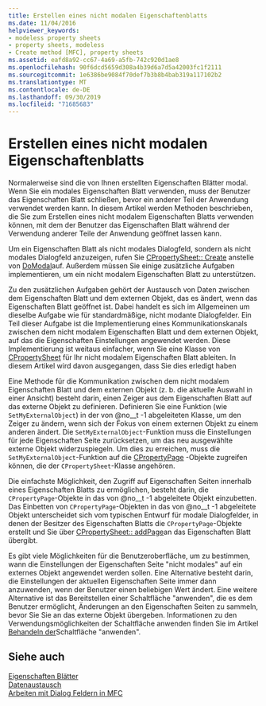 ```yaml
---
title: Erstellen eines nicht modalen Eigenschaftenblatts
ms.date: 11/04/2016
helpviewer_keywords:
- modeless property sheets
- property sheets, modeless
- Create method [MFC], property sheets
ms.assetid: eafd8a92-cc67-4a69-a5fb-742c920d1ae8
ms.openlocfilehash: 90f6dcd5659d308a4b39d6a7d5a42003fc1f2111
ms.sourcegitcommit: 1e6386be9084f70def7b3b8b4bab319a117102b2
ms.translationtype: MT
ms.contentlocale: de-DE
ms.lasthandoff: 09/30/2019
ms.locfileid: "71685683"
---
```

# <a name="creating-a-modeless-property-sheet"></a>Erstellen eines nicht modalen Eigenschaftenblatts

Normalerweise sind die von Ihnen erstellten Eigenschaften Blätter modal. Wenn Sie ein modales Eigenschaften Blatt verwenden, muss der Benutzer das Eigenschaften Blatt schließen, bevor ein anderer Teil der Anwendung verwendet werden kann. In diesem Artikel werden Methoden beschrieben, die Sie zum Erstellen eines nicht modalem Eigenschaften Blatts verwenden können, mit dem der Benutzer das Eigenschaften Blatt während der Verwendung anderer Teile der Anwendung geöffnet lassen kann.

Um ein Eigenschaften Blatt als nicht modales Dialogfeld, sondern als nicht modales Dialogfeld anzuzeigen, rufen Sie [CPropertySheet:: Create](../mfc/reference/cpropertysheet-class.md#create) anstelle von [DoModal](../mfc/reference/cpropertysheet-class.md#domodal)auf. Außerdem müssen Sie einige zusätzliche Aufgaben implementieren, um ein nicht modalem Eigenschaften Blatt zu unterstützen.

Zu den zusätzlichen Aufgaben gehört der Austausch von Daten zwischen dem Eigenschaften Blatt und dem externen Objekt, das es ändert, wenn das Eigenschaften Blatt geöffnet ist. Dabei handelt es sich im Allgemeinen um dieselbe Aufgabe wie für standardmäßige, nicht modante Dialogfelder. Ein Teil dieser Aufgabe ist die Implementierung eines Kommunikationskanals zwischen dem nicht modalem Eigenschaften Blatt und dem externen Objekt, auf das die Eigenschaften Einstellungen angewendet werden. Diese Implementierung ist weitaus einfacher, wenn Sie eine Klasse von [CPropertySheet](../mfc/reference/cpropertysheet-class.md) für Ihr nicht modalem Eigenschaften Blatt ableiten. In diesem Artikel wird davon ausgegangen, dass Sie dies erledigt haben

Eine Methode für die Kommunikation zwischen dem nicht modalem Eigenschaften Blatt und dem externen Objekt (z. b. die aktuelle Auswahl in einer Ansicht) besteht darin, einen Zeiger aus dem Eigenschaften Blatt auf das externe Objekt zu definieren. Definieren Sie eine Funktion (wie `SetMyExternalObject`) in der von @no__t -1 abgeleiteten Klasse, um den Zeiger zu ändern, wenn sich der Fokus von einem externen Objekt zu einem anderen ändert. Die `SetMyExternalObject`-Funktion muss die Einstellungen für jede Eigenschaften Seite zurücksetzen, um das neu ausgewählte externe Objekt widerzuspiegeln. Um dies zu erreichen, muss die `SetMyExternalObject`-Funktion auf die [CPropertyPage](../mfc/reference/cpropertypage-class.md) -Objekte zugreifen können, die der `CPropertySheet`-Klasse angehören.

Die einfachste Möglichkeit, den Zugriff auf Eigenschaften Seiten innerhalb eines Eigenschaften Blatts zu ermöglichen, besteht darin, die `CPropertyPage`-Objekte in das von @no__t -1 abgeleitete Objekt einzubetten. Das Einbetten von `CPropertyPage`-Objekten in das von @no__t -1 abgeleitete Objekt unterscheidet sich vom typischen Entwurf für modale Dialogfelder, in denen der Besitzer des Eigenschaften Blatts die `CPropertyPage`-Objekte erstellt und Sie über [CPropertySheet:: addPage](../mfc/reference/cpropertysheet-class.md#addpage)an das Eigenschaften Blatt übergibt.

Es gibt viele Möglichkeiten für die Benutzeroberfläche, um zu bestimmen, wann die Einstellungen der Eigenschaften Seite "nicht modales" auf ein externes Objekt angewendet werden sollen. Eine Alternative besteht darin, die Einstellungen der aktuellen Eigenschaften Seite immer dann anzuwenden, wenn der Benutzer einen beliebigen Wert ändert. Eine weitere Alternative ist das Bereitstellen einer Schaltfläche "anwenden", die es dem Benutzer ermöglicht, Änderungen an den Eigenschaften Seiten zu sammeln, bevor Sie Sie an das externe Objekt übergeben. Informationen zu den Verwendungsmöglichkeiten der Schaltfläche anwenden finden Sie im Artikel [Behandeln der](../mfc/handling-the-apply-button.md)Schaltfläche "anwenden".

## <a name="see-also"></a>Siehe auch

[Eigenschaften Blätter](../mfc/property-sheets-mfc.md)<br/>
[Datenaustausch](../mfc/exchanging-data.md)<br/>
[Arbeiten mit Dialog Feldern in MFC](../mfc/life-cycle-of-a-dialog-box.md)
